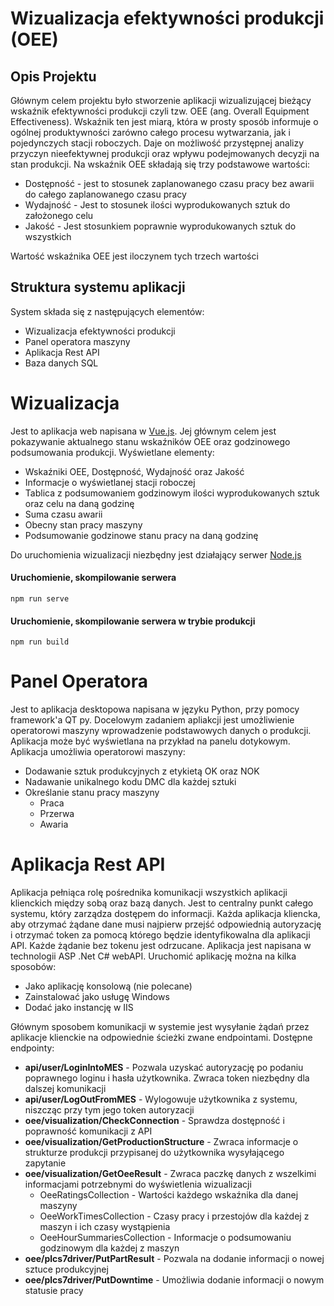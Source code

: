 
# Wizualizacja efektywności produkcji (OEE)

## Opis Projektu

Głównym celem projektu było stworzenie aplikacji wizualizującej bieżący wskaźnik efektywności produkcji czyli tzw. OEE (ang. Overall Equipment Effectiveness). Wskaźnik ten jest miarą, która w prosty sposób informuje o ogólnej produktywności zarówno całego procesu wytwarzania, jak i pojedynczych stacji roboczych. Daje on możliwość przystępnej analizy przyczyn nieefektywnej produkcji oraz wpływu podejmowanych decyzji na stan produkcji. Na wskaźnik OEE składają się trzy podstawowe wartości:

- Dostępność - jest to stosunek zaplanowanego czasu pracy bez awarii do całego zaplanowanego czasu pracy
- Wydajność - Jest to stosunek ilości wyprodukowanych sztuk do założonego celu
- Jakość - Jest stosunkiem poprawnie wyprodukowanych sztuk do wszystkich

Wartość wskaźnika OEE jest iloczynem tych trzech wartości

## Struktura systemu aplikacji
System składa się z następujących elementów:
- Wizualizacja efektywności produkcji
- Panel operatora maszyny
- Aplikacja Rest API
- Baza danych SQL

# Wizualizacja
Jest to aplikacja web napisana w [Vue.js](https://vuejs.org/). Jej głównym celem jest pokazywanie aktualnego stanu wskaźników OEE oraz godzinowego podsumowania produkcji. Wyświetlane elementy:
- Wskaźniki OEE, Dostępność, Wydajność oraz Jakość
- Informacje o wyświetlanej stacji roboczej
- Tablica z podsumowaniem godzinowym ilości wyprodukowanych sztuk oraz celu na daną godzinę
- Suma czasu awarii
- Obecny stan pracy maszyny
- Podsumowanie godzinowe stanu pracy na daną godzinę

Do uruchomienia wizualizacji niezbędny jest działający serwer [Node.js](https://nodejs.org/en/)

#### Uruchomienie, skompilowanie serwera
```
npm run serve
```

#### Uruchomienie, skompilowanie serwera w trybie produkcji
```
npm run build
```
# Panel Operatora
Jest to aplikacja desktopowa napisana w języku Python, przy pomocy framework'a QT py. Docelowym zadaniem apliakcji jest umożliwienie operatorowi maszyny wprowadzenie podstawowych danych o produkcji. Aplikacja może być wyświetlana na przykład na panelu dotykowym.
Aplikacja umożliwia operatorowi maszyny:
- Dodawanie sztuk produkcyjnych z etykietą OK oraz NOK
- Nadawanie unikalnego kodu DMC dla każdej sztuki
- Określanie stanu pracy maszyny
	- Praca
	- Przerwa
	- Awaria

# Aplikacja Rest API
Aplikacja pełniąca rolę pośrednika komunikacji wszystkich aplikacji klienckich między sobą oraz bazą danych. Jest to centralny punkt całego systemu, który zarządza dostępem do informacji. Każda aplikacja kliencka, aby otrzymać żądane dane musi najpierw przejść odpowiednią autoryzację i otrzymać token za pomocą którego będzie identyfikowalna dla aplikacji API. Każde żądanie bez tokenu jest odrzucane. 
Aplikacja jest napisana w technologii ASP .Net C# webAPI. Uruchomić aplikację można na kilka sposobów:
- Jako aplikację konsolową (nie polecane)
- Zainstalować jako usługę Windows
- Dodać jako instancję w IIS

Głównym sposobem komunikacji w systemie jest wysyłanie żądań przez aplikacje klienckie na odpowiednie ścieżki zwane endpointami. Dostępne endpointy:
- **api/user/LoginIntoMES** - Pozwala uzyskać autoryzację po podaniu poprawnego loginu i hasła użytkownika. Zwraca token niezbędny dla dalszej komunikacji
- **api/user/LogOutFromMES** - Wylogowuje użytkownika z systemu, niszcząc przy tym jego token autoryzacji
- **oee/visualization/CheckConnection** - Sprawdza dostępność i poprawność komunikacji z API
- **oee/visualization/GetProductionStructure** - Zwraca informacje o strukturze produkcji przypisanej do użytkownika wysyłającego zapytanie
- **oee/visualization/GetOeeResult** - Zwraca paczkę danych z wszelkimi informacjami potrzebnymi do wyświetlenia wizualizacji
	- OeeRatingsCollection - Wartości każdego wskaźnika dla danej maszyny
	- OeeWorkTimesCollection - Czasy pracy i przestojów dla każdej z maszyn i ich czasy wystąpienia
	- OeeHourSummariesCollection - Informacje o podsumowaniu godzinowym dla każdej z maszyn
- **oee/plcs7driver/PutPartResult** - Pozwala na dodanie informacji o nowej sztuce produkcyjnej
-  **oee/plcs7driver/PutDowntime** - Umożliwia dodanie informacji o nowym statusie pracy
